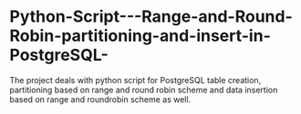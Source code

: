 # Python-Script---Range-and-Round-Robin-partitioning-and-insert-in-PostgreSQL-
The project deals with python script for PostgreSQL table creation, partitioning based on range and round robin scheme and data insertion based on range and roundrobin scheme as well.
